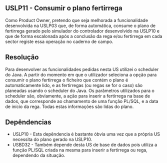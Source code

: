 ## USLP11 - Consumir o plano fertirrega
Como Product Owner, pretendo que seja melhorada
a funcionalidade desenvolvida na USLP03 que, de
forma automática, consume o plano de fertirrega
gerado pelo simulador do controlador desenvolvido 
na USLP10 e que de forma escalonada após a conclusão
da rega e/ou fertirrega em cada sector registe essa
operação no caderno de campo.

## Resolução
Para desenvolver as funcionalidades pedidas nesta US utilizei
o scheduler do Java. A partir do momento em que o utilizador seleciona
a opção para consumir o plano fertirrega o ficheiro que contém o plano é
automaticamente lido, e as fertirregas (ou regas se for o caso)
são planeadas usando o scheduler do Java. Os parâmetros utilizados para 
o scheduler são, obviamente, a ação para inserir a fertirrega na base de dados,
que corresponde ao chamamento de uma função PL/SQL, e a data de início da rega.
Todas estas informações são lidas do plano.

## Depêndencias
* USLP10 - Esta depêndencia é bastante óbvia uma vez que a própria US necessita
do plano gerado na USLP10.
* USBD32 - Também depende desta US de base de dados pois utiliza a função PL/SQL
criada na mesma para inserir a fertirrega ou rega, dependendo da situação.